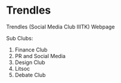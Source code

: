 # Trendles
Trendles (Social Media Club IIITK) Webpage  

Sub Clubs:
1. Finance Club
2. PR and Social Media
3. Design Club
4. Litsoc
5. Debate Club
